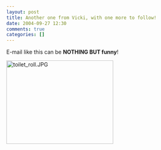 ```yaml
---
layout: post
title: Another one from Vicki, with one more to follow!
date: 2004-09-27 12:30
comments: true
categories: []
---
```

E-mail like this can be <strong>NOTHING BUT funny</strong>!

<img alt="toilet_roll.JPG" src="http://peterfilias.com/archives/toilet_roll.JPG" width="280" height="219" />
